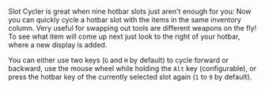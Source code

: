 Slot Cycler is great when nine hotbar slots just aren't enough for you: Now you can quickly cycle a hotbar slot with the items in the same inventory column. Very useful for swapping out tools are different weapons on the fly! To see what item will come up next just look to the right of your hotbar, where a new display is added.

You can either use two keys (`G` and `H` by default) to cycle forward or backward, use the mouse wheel while holding the `Alt` key (configurable), or press the hotbar key of the currently selected slot again (`1` to `9` by default).

